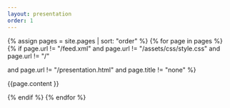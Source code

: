 ```yaml
---
layout: presentation
order: 1
---
```


{% assign pages = site.pages | sort: "order" %}
{% for page in pages %}
{% if page.url != "/feed.xml" 
and page.url != "/assets/css/style.css" 
and  page.url != "/"  

and page.url != "/presentation.html"
and page.title != "none" 
%}


<!-- page.content | markdownify -->
{{page.content }}

{% endif %}
{% endfor %}

 
 